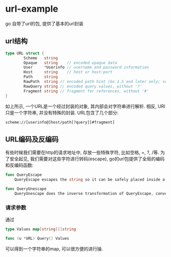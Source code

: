 # url-example
go 自带了url的包, 提供了基本的url封装

## url结构
```Go
type URL struct {
        Scheme   string
        Opaque   string    // encoded opaque data
        User     *Userinfo // username and password information
        Host     string    // host or host:port
        Path     string
        RawPath  string // encoded path hint (Go 1.5 and later only; see EscapedPath method)
        RawQuery string // encoded query values, without '?'
        Fragment string // fragment for references, without '#'
}
```
如上所示, 一个URL是一个经过封装的对象, 其内部会对字符串进行解析. 相反, URI只是一个字符串, 并没有特殊的封装. URL包含了几个部分:
```sh
scheme://[userinfo@]host/path[?query][#fragment]
```

## URL编码及反编码
有些时候我们需要在http的请求地址中, 存放一些特殊字符, 比如空格, =, ?, /等. 为了安全起见, 我们需要对这些字符进行转码(escape), go的url包提供了全局的编码和反编码函数:
```Go
func QueryEscape
    QueryEscape escapes the string so it can be safely placed inside a URL query.
```

```Go
func QueryUnescape
    QueryUnescape does the inverse transformation of QueryEscape, converting %AB into the byte 0xAB and '+' into ' ' (space). It returns an error if any % is not followed by two hexadecimal digits.
```

### 请求参数
通过
```Go
type Values map[string][]string

func (u *URL) Query() Values
```
可以得到一个字符串的map, 可以很方便的进行操.